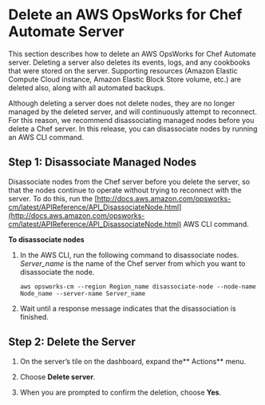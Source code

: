 # Delete an AWS OpsWorks for Chef Automate Server<a name="opscm-delete-server"></a>

This section describes how to delete an AWS OpsWorks for Chef Automate server\. Deleting a server also deletes its events, logs, and any cookbooks that were stored on the server\. Supporting resources \(Amazon Elastic Compute Cloud instance, Amazon Elastic Block Store volume, etc\.\) are deleted also, along with all automated backups\.

Although deleting a server does not delete nodes, they are no longer managed by the deleted server, and will continuously attempt to reconnect\. For this reason, we recommend disassociating managed nodes before you delete a Chef server\. In this release, you can disassociate nodes by running an AWS CLI command\.

## Step 1: Disassociate Managed Nodes<a name="w2ab1b9c44b7"></a>

Disassociate nodes from the Chef server before you delete the server, so that the nodes continue to operate without trying to reconnect with the server\. To do this, run the [http://docs.aws.amazon.com/opsworks-cm/latest/APIReference/API_DisassociateNode.html](http://docs.aws.amazon.com/opsworks-cm/latest/APIReference/API_DisassociateNode.html) AWS CLI command\.

**To disassociate nodes**

1. In the AWS CLI, run the following command to disassociate nodes\. *Server\_name* is the name of the Chef server from which you want to disassociate the node\.

   ```
   aws opsworks-cm --region Region_name disassociate-node --node-name Node_name --server-name Server_name
   ```

1. Wait until a response message indicates that the disassociation is finished\.

## Step 2: Delete the Server<a name="w2ab1b9c44b9"></a>

1. On the server’s tile on the dashboard, expand the** Actions** menu\.

1. Choose **Delete server**\.

1. When you are prompted to confirm the deletion, choose **Yes**\.